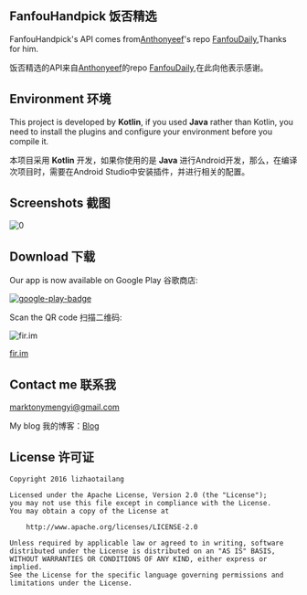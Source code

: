 ## FanfouHandpick 饭否精选

FanfouHandpick's API comes from[Anthonyeef](https://github.com/Anthonyeef)'s repo [FanfouDaily](https://github.com/Anthonyeef/FanfouDaily),Thanks for him.

饭否精选的API来自[Anthonyeef](https://github.com/Anthonyeef)的repo [FanfouDaily](https://github.com/Anthonyeef/FanfouDaily),在此向他表示感谢。

## Environment 环境
This project is developed by **Kotlin**, if you used **Java** rather than Kotlin, you need to install the plugins and configure your environment before you compile it.

本项目采用 **Kotlin** 开发，如果你使用的是 **Java** 进行Android开发，那么，在编译次项目时，需要在Android Studio中安装插件，并进行相关的配置。

## Screenshots 截图
![0](https://github.com/marktony/FanfouHandpick/blob/master/screenshots/0.png)

## Download 下载
Our app is now available on Google Play 谷歌商店:

[![google-play-badge](https://github.com/marktony/FanfouHandpick/blob/master/screenshots/google-play-badge.png)](https://play.google.com/store/apps/details?id=com.marktony.fanfouhandpick)

Scan the QR code 扫描二维码:

![fir.im](https://github.com/marktony/FanfouHandpick/blob/master/screenshots/download_link.png)

[fir.im](http://fir.im/1nq6)

## Contact me 联系我
[marktonymengyi@gmail.com](mailto:marktonymengyi@gmail.com)

My blog 我的博客：[Blog](http://marktony.github.io/)

## License 许可证

    Copyright 2016 lizhaotailang

    Licensed under the Apache License, Version 2.0 (the "License");
    you may not use this file except in compliance with the License.
    You may obtain a copy of the License at

        http://www.apache.org/licenses/LICENSE-2.0

    Unless required by applicable law or agreed to in writing, software
    distributed under the License is distributed on an "AS IS" BASIS,
    WITHOUT WARRANTIES OR CONDITIONS OF ANY KIND, either express or implied.
    See the License for the specific language governing permissions and
    limitations under the License.

